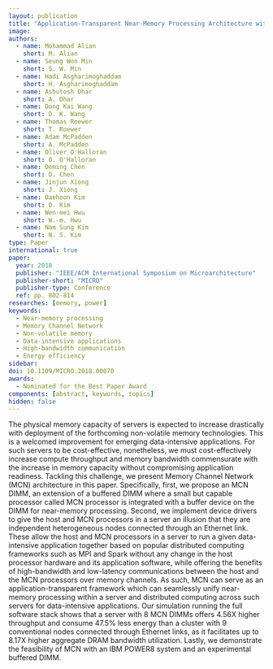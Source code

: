 ```yaml
---
layout: publication
title: "Application-Transparent Near-Memory Processing Architecture with Memory Channel Network"
image:
authors:
  - name: Mohammad Alian
    short: M. Alian
  - name: Seung Won Min
    short: S. W. Min
  - name: Hadi Asgharimoghaddam
    short: H. Asgharimoghaddam
  - name: Ashutosh Dhar
    short: A. Dhar
  - name: Dong Kai Wang
    short: D. K. Wang
  - name: Thomas Roewer
    short: T. Roewer
  - name: Adam McPadden
    short: A. McPadden
  - name: Oliver O'Halloran
    short: O. O'Halloran
  - name: Deming Chen
    short: D. Chen
  - name: Jinjun Xiong
    short: J. Xiong
  - name: Daehoon Kim
    short: D. Kim
  - name: Wen-mei Hwu
    short: W.-m. Hwu
  - name: Nam Sung Kim
    short: N. S. Kim
type: Paper
international: true
paper: 
  year: 2018
  publisher: "IEEE/ACM International Symposium on Microarchitecture"
  publisher-short: "MICRO"
  publisher-type: Conference
  ref: pp. 802-814
researches: [memory, power]
keywords:
  - Near-memory processing
  - Memory Channel Network
  - Non-volatile memory
  - Data-intensive applications
  - High-bandwidth communication
  - Energy efficiency
sidebar:
doi: 10.1109/MICRO.2018.00070
awards:
  - Nominated for the Best Paper Award
components: [abstract, keywords, topics]
hidden: false
---
```


The physical memory capacity of servers is expected to increase drastically with deployment of the forthcoming non-volatile memory technologies. This is a welcomed improvement for emerging data-intensive applications. For such servers to be cost-effective, nonetheless, we must cost-effectively increase compute throughput and memory bandwidth commensurate with the increase in memory capacity without compromising application readiness. Tackling this challenge, we present Memory Channel Network (MCN) architecture in this paper. Specifically, first, we propose an MCN DIMM, an extension of a buffered DIMM where a small but capable processor called MCN processor is integrated with a buffer device on the DIMM for near-memory processing. Second, we implement device drivers to give the host and MCN processors in a server an illusion that they are independent heterogeneous nodes connected through an Ethernet link. These allow the host and MCN processors in a server to run a given data-intensive application together based on popular distributed computing frameworks such as MPI and Spark without any change in the host processor hardware and its application software, while offering the benefits of high-bandwidth and low-latency communications between the host and the MCN processors over memory channels. As such, MCN can serve as an application-transparent framework which can seamlessly unify near-memory processing within a server and distributed computing across such servers for data-intensive applications. Our simulation running the full software stack shows that a server with 8 MCN DIMMs offers 4.56X higher throughput and consume 47.5% less energy than a cluster with 9 conventional nodes connected through Ethernet links, as it facilitates up to 8.17X higher aggregate DRAM bandwidth utilization. Lastly, we demonstrate the feasibility of MCN with an IBM POWER8 system and an experimental buffered DIMM.